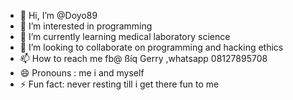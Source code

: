 - 👋 Hi, I’m @Doyo89
- 👀 I’m interested in programming
- 🌱 I’m currently learning medical laboratory science
- 💞️ I’m looking to collaborate on programming and hacking ethics
- 📫 How to reach me fb@ ßíq Gerry ,whatsapp 08127895708
- 😄 Pronouns : me i and myself
- ⚡ Fun fact: never resting till i get there fun to me

<!---
Doyo89/Doyo89 is a ✨ special ✨ repository because its `README.md` (this file) appears on your GitHub profile.
You can click the Preview link to take a look at your changes.
--->
